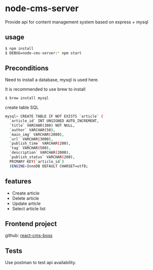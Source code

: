# node-cms-server
Provide api for content management system based on express + mysql

## usage

```bash
$ npm install
$ DEBUG=node-cms-server:* npm start
```

## Preconditions

  Need to install a database, mysql is used here.

  It is recommended to use brew to install

```bash
$ brew install mysql
```

  create table SQL

```bash
mysql> CREATE TABLE IF NOT EXISTS `article` (
  `article_id` INT UNSIGNED AUTO_INCREMENT,
  `title` VARCHAR(300) NOT NULL,
  `author` VARCHAR(50),
  `main_img` VARCHAR(2000),
  `url` VARCHAR(3000),
  `publish_time` VARCHAR(200),
  `tag` VARCHAR(500),
  `description` VARCHAR(2000),
  `publish_status` VARCHAR(200),
  PRIMARY KEY(`article_id`)
  )ENGINE=InnoDB DEFAULT CHARSET=utf8;
```

## features

   * Create article
   * Delete article
   * Update article
   * Select article list

## Frontend project

github: [react-cms-boss](https://github.com/guMcrey/react-cms-boss)


## Tests

  Use postman to test api availability.
